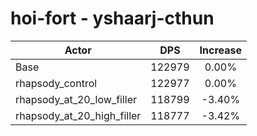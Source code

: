 # hoi-fort - yshaarj-cthun
| Actor | DPS | Increase |
|---|:---:|:---:|
|Base|122979|0.00%|
|rhapsody_control|122977|0.00%|
|rhapsody_at_20_low_filler|118799|-3.40%|
|rhapsody_at_20_high_filler|118777|-3.42%|
